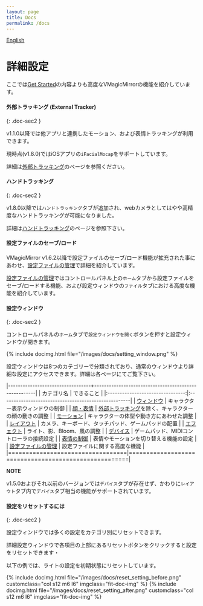 ```yaml
---
layout: page
title: Docs
permalink: /docs
---
```


[English](./en/docs)

# 詳細設定

ここでは[Get Started](./get_started)の内容よりも高度なVMagicMirrorの機能を紹介しています。

#### 外部トラッキング (External Tracker)
{: .doc-sec2 }

v1.1.0以降では他アプリと連携したモーション、および表情トラッキングが利用できます。

現時点(v1.8.0)ではiOSアプリの`iFacialMocap`をサポートしています。

詳細は[外部トラッキング](./docs/external_tracker)のページを参照ください。


#### ハンドトラッキング
{: .doc-sec2 }

v1.8.0以降では`ハンドトラッキング`タブが追加され、webカメラとしてはやや高精度なハンドトラッキングが可能になりました。

詳細は[ハンドトラッキング](./docs/hand_tracking)のページを参照下さい。



#### 設定ファイルのセーブ/ロード

VMagicMirror v1.6.2以降で設定ファイルのセーブ/ロード機能が拡充された事にあわせ、[設定ファイルの管理](./docs/setting_files)で詳細を紹介しています。

[設定ファイルの管理](./docs/setting_files)ではコントロールパネル上の`ホーム`タブから設定ファイルをセーブ/ロードする機能、および設定ウィンドウの`ファイル`タブにおける高度な機能を紹介しています。


#### 設定ウィンドウ
{: .doc-sec2 }

コントロールパネルの`ホーム`タブで`設定ウィンドウを開く`ボタンを押すと設定ウィンドウが開きます。

{% include docimg.html file="/images/docs/setting_window.png" %}

設定ウィンドウは8つのカテゴリーで分類されており、通常のウィンドウより詳細な設定にアクセスできます。詳細は各ページにてご覧下さい。

|----------------------------------+------------------------------------------------------|
| カテゴリ名                       | できること                                           |
|:--------------------------------:|:-----------------------------------------------------|
| [ウィンドウ](./docs/window)      | キャラクター表示ウィンドウの制御                     |
| [顔・表情](./docs/face)          | [外部トラッキング](./docs/external_tracker)を除く、キャラクターの顔の動きの調整 |
| [モーション](./docs/motion)      | キャラクターの体型や動き方にあわせた調整             |
| [レイアウト](./docs/layout)      | カメラ、キーボード、タッチパッド、ゲームパッドの配置 |
| [エフェクト](./docs/effects)     | ライト、影、Bloom、風の調整                          |
| [デバイス](./docs/devices)       | ゲームパッド、MIDIコントローラの接続設定             |
| [表情の制御](./docs/expressions) | 表情やモーションを切り替える機能の設定               |
| [設定ファイルの管理](./docs/setting_files) | 設定ファイルに関する高度な機能 |
|==================================|======================================================|


<div class="note-area" markdown="1">

**NOTE**

v1.5.0およびそれ以前のバージョンでは`デバイス`タブが存在せず、かわりに`レイアウト`タブ内で`デバイス`タブ相当の機能がサポートされています。

</div>

#### 設定をリセットするには
{: .doc-sec2 }

設定ウィンドウでは多くの設定をカテゴリ別にリセットできます。

詳細設定ウィンドウで各項目の上部にあるリセットボタンをクリックすると設定をリセットできます・

以下の例では、ライトの設定を初期状態にリセットしています。

<div class="row">
{% include docimg.html file="/images/docs/reset_setting_before.png" customclass="col s12 m6 l6" imgclass="fit-doc-img" %}
{% include docimg.html file="/images/docs/reset_setting_after.png" customclass="col s12 m6 l6" imgclass="fit-doc-img" %}
</div>

